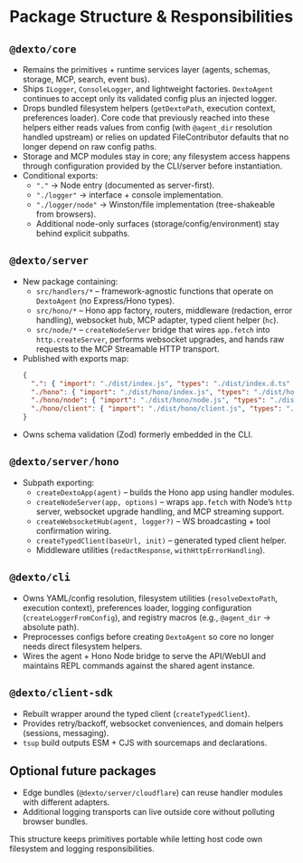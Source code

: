 # Package Structure & Responsibilities

## `@dexto/core`
- Remains the primitives + runtime services layer (agents, schemas, storage, MCP, search, event bus).
- Ships `ILogger`, `ConsoleLogger`, and lightweight factories. `DextoAgent` continues to accept only its validated config plus an injected logger.
- Drops bundled filesystem helpers (`getDextoPath`, execution context, preferences loader). Core code that previously reached into these helpers either reads values from config (with `@agent_dir` resolution handled upstream) or relies on updated FileContributor defaults that no longer depend on raw config paths.
- Storage and MCP modules stay in core; any filesystem access happens through configuration provided by the CLI/server before instantiation.
- Conditional exports:
  - `"."` → Node entry (documented as server-first).
  - `"./logger"` → interface + console implementation.
  - `"./logger/node"` → Winston/file implementation (tree-shakeable from browsers).
  - Additional node-only surfaces (storage/config/environment) stay behind explicit subpaths.

## `@dexto/server`
- New package containing:
  - `src/handlers/*` – framework-agnostic functions that operate on `DextoAgent` (no Express/Hono types).
  - `src/hono/*` – Hono app factory, routers, middleware (redaction, error handling), websocket hub, MCP adapter, typed client helper (`hc`).
  - `src/node/*` – `createNodeServer` bridge that wires `app.fetch` into `http.createServer`, performs websocket upgrades, and hands raw requests to the MCP Streamable HTTP transport.
- Published with exports map:
  ```json
  {
    ".": { "import": "./dist/index.js", "types": "./dist/index.d.ts" },
    "./hono": { "import": "./dist/hono/index.js", "types": "./dist/hono/index.d.ts" },
    "./hono/node": { "import": "./dist/hono/node.js", "types": "./dist/hono/node.d.ts" },
    "./hono/client": { "import": "./dist/hono/client.js", "types": "./dist/hono/client.d.ts" }
  }
  ```
- Owns schema validation (Zod) formerly embedded in the CLI.

## `@dexto/server/hono`
- Subpath exporting:
  - `createDextoApp(agent)` – builds the Hono app using handler modules.
  - `createNodeServer(app, options)` – wraps `app.fetch` with Node’s `http` server, websocket upgrade handling, and MCP streaming support.
  - `createWebsocketHub(agent, logger?)` – WS broadcasting + tool confirmation wiring.
  - `createTypedClient(baseUrl, init)` – generated typed client helper.
  - Middleware utilities (`redactResponse`, `withHttpErrorHandling`).

## `@dexto/cli`
- Owns YAML/config resolution, filesystem utilities (`resolveDextoPath`, execution context), preferences loader, logging configuration (`createLoggerFromConfig`), and registry macros (e.g., `@agent_dir` → absolute path).
- Preprocesses configs before creating `DextoAgent` so core no longer needs direct filesystem helpers.
- Wires the agent + Hono Node bridge to serve the API/WebUI and maintains REPL commands against the shared agent instance.

## `@dexto/client-sdk`
- Rebuilt wrapper around the typed client (`createTypedClient`).
- Provides retry/backoff, websocket conveniences, and domain helpers (sessions, messaging).
- `tsup` build outputs ESM + CJS with sourcemaps and declarations.

## Optional future packages
- Edge bundles (`@dexto/server/cloudflare`) can reuse handler modules with different adapters.
- Additional logging transports can live outside core without polluting browser bundles.

This structure keeps primitives portable while letting host code own filesystem and logging responsibilities.
